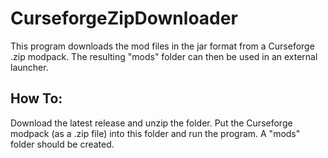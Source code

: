 # CurseforgeZipDownloader

This program downloads the mod files in the jar format from a Curseforge .zip modpack. The resulting "mods" folder can then be used in an external launcher.

## How To:

Download the latest release and unzip the folder. Put the Curseforge modpack (as a .zip file) into this folder and run the program. A "mods" folder should be created.
